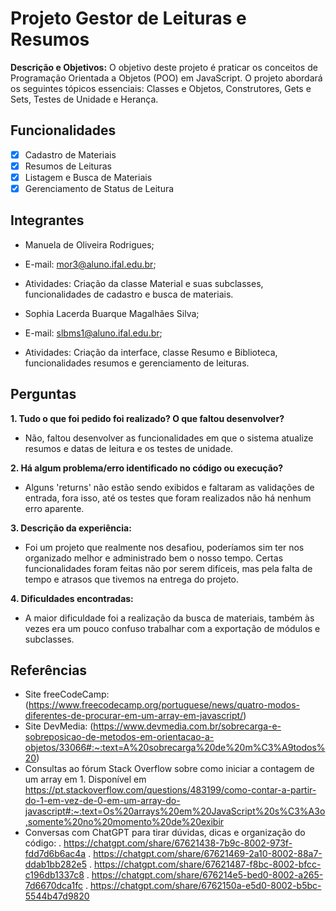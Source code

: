 # Projeto Gestor de Leituras e Resumos

**Descrição e Objetivos:**
O objetivo deste projeto é praticar os conceitos de Programação Orientada a Objetos (POO) em JavaScript. O projeto abordará os seguintes tópicos essenciais: Classes e Objetos, Construtores, Gets e Sets, Testes de Unidade e Herança.

## Funcionalidades
- [x] Cadastro de Materiais
- [x] Resumos de Leituras
- [x] Listagem e Busca de Materiais
- [x] Gerenciamento de Status de Leitura

## Integrantes
- Manuela de Oliveira Rodrigues;
- E-mail: mor3@aluno.ifal.edu.br;
- Atividades: Criação da classe Material e suas subclasses, funcionalidades de cadastro e busca de materiais.

- Sophia Lacerda Buarque Magalhães Silva;
- E-mail: slbms1@aluno.ifal.edu.br;
- Atividades: Criação da interface, classe Resumo e Biblioteca, funcionalidades resumos e gerenciamento de leituras.

## Perguntas
**1. Tudo o que foi pedido foi realizado? O que faltou desenvolver?**
- Não, faltou desenvolver as funcionalidades em que o sistema atualize resumos e datas de 
leitura e os testes de unidade.

**2. Há algum problema/erro identificado no código ou execução?**
- Alguns 'returns' não estão sendo exibidos e faltaram as validações de entrada, fora isso, até os testes que foram realizados não há nenhum erro aparente.

**3. Descrição da experiência:**
- Foi um projeto que realmente nos desafiou, poderíamos sim ter nos organizado melhor e administrado bem o nosso tempo. Certas funcionalidades foram feitas não por serem difíceis, mas pela falta de tempo e atrasos que tivemos na entrega do projeto.

**4. Dificuldades encontradas:**
- A maior dificuldade foi a realização da busca de materiais, também às vezes era um pouco confuso trabalhar com a exportação de módulos e subclasses.

## Referências
- Site freeCodeCamp: (https://www.freecodecamp.org/portuguese/news/quatro-modos-diferentes-de-procurar-em-um-array-em-javascript/)
- Site DevMedia: (https://www.devmedia.com.br/sobrecarga-e-sobreposicao-de-metodos-em-orientacao-a-objetos/33066#:~:text=A%20sobrecarga%20de%20m%C3%A9todos%20)
- Consultas ao fórum Stack Overflow sobre como iniciar a contagem de um array em 1. Disponível em https://pt.stackoverflow.com/questions/483199/como-contar-a-partir-do-1-em-vez-de-0-em-um-array-do-javascript#:~:text=Os%20arrays%20em%20JavaScript%20s%C3%A3o,somente%20no%20momento%20de%20exibir
- Conversas com ChatGPT para tirar dúvidas, dicas e organização do código:
. https://chatgpt.com/share/67621438-7b9c-8002-973f-fdd7d6b6ac4a
. https://chatgpt.com/share/67621469-2a10-8002-88a7-ddab1bb282e5
. https://chatgpt.com/share/67621487-f8bc-8002-bfcc-c196db1337c8
. https://chatgpt.com/share/676214e5-bed0-8002-a265-7d6670dca1fc
. https://chatgpt.com/share/6762150a-e5d0-8002-b5bc-5544b47d9820
